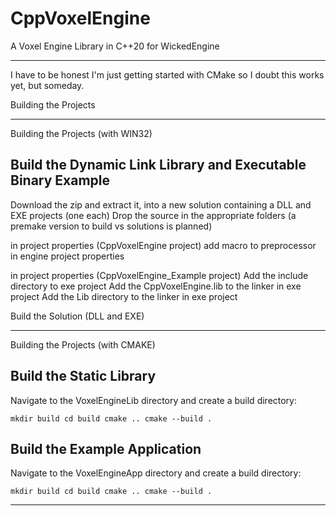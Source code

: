 # CppVoxelEngine
A Voxel Engine Library in C++20 for WickedEngine

---


I have to be honest I'm just getting started with CMake so I doubt this works yet, but someday.



Building the Projects

---

Building the Projects (with WIN32)

Build the Dynamic Link Library and Executable Binary Example
---

Download the zip and extract it, into a new solution containing a DLL and EXE projects (one each)
Drop the source in the appropriate folders (a premake version to build vs solutions is planned)

in project properties (CppVoxelEngine project)
add macro to preprocessor in engine project properties 

in project properties (CppVoxelEngine_Example project)
Add the include directory to exe project
Add the CppVoxelEngine.lib to the linker in exe project
Add the Lib directory to the linker in exe project 

Build the Solution (DLL and EXE)

---

Building the Projects (with CMAKE)

Build the Static Library
---
Navigate to the VoxelEngineLib directory and create a build directory:

<code>mkdir build
cd build
cmake ..
cmake --build .
</code>


Build the Example Application
---
Navigate to the VoxelEngineApp directory and create a build directory:

<code>mkdir build
cd build
cmake ..
cmake --build .
</code>

---
